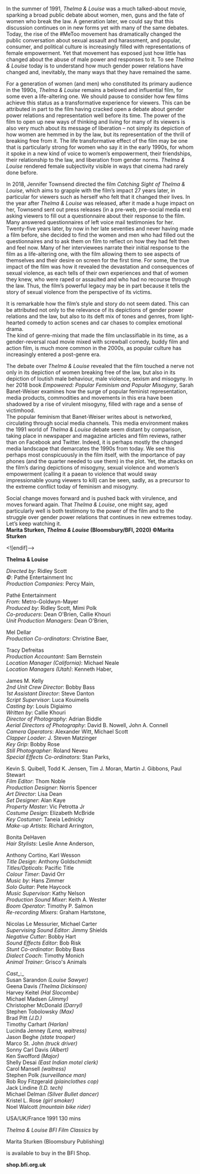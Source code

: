 
In the summer of 1991, _Thelma & Louise_ was a much talked-about movie, sparking a broad public debate about women, men, guns and the fate of women who break the law. A generation later, we could say that this discussion continues on in new forms yet with many of the same debates. Today, the rise of the #MeToo movement has dramatically changed the public conversation about sexual assault and harassment, and popular, consumer, and political culture is increasingly filled with representations of female empowerment. Yet that movement has exposed just how little has changed about the abuse of male power and responses to it. To see _Thelma & Louise_ today is to understand how much gender power relations have changed and, inevitably, the many ways that they have remained the same.

For a generation of women (and men) who constituted its primary audience in the 1990s, _Thelma & Louise_ remains a beloved and influential film, for some even a life-altering one. We should pause to consider how few films achieve this status as a transformative experience for viewers. This can be attributed in part to the film having cracked open a debate about gender power relations and representation well before its time. The power of the film to open up new ways of thinking and living for many of its viewers is also very much about its message of liberation – not simply its depiction of how women are hemmed in by the law, but its representation of the thrill of breaking free from it. The life transformative effect of the film may be one that is particularly strong for women who say it in the early 1990s, for whom it spoke in a new kind of voice to women’s empowerment, their friendships, their relationship to the law, and liberation from gender norms. _Thelma & Louise_ rendered female subjectivity visible in ways that cinema had rarely done before.

In 2018, Jennifer Townsend directed the film _Catching Sight of Thelma & Louise_, which aims to grapple with the film’s impact 27 years later, in particular for viewers such as herself who felt that it changed their lives. In the year after _Thelma & Louise_ was released, after it made a huge impact on her, Townsend sent out press releases (in a pre-web, pre-social media era) asking viewers to fill out a questionnaire about their response to the film. Many answered questionnaires of left voice mail testimonies for her. Twenty-five years later, by now in her late seventies and never having made a film before, she decided to find the women and men who had filled out the questionnaires and to ask them on film to reflect on how they had felt then and feel now. Many of her interviewees narrate their initial response to the film as a life-altering one, with the film allowing them to see aspects of themselves and their desire on screen for the first time. For some, the true impact of the film was how it revealed the devastation and consequences of sexual violence, as each tells of their own experiences and that of women they knew, who were raped or assaulted and who had no recourse through the law. Thus, the film’s powerful legacy may be in part because it tells the story of sexual violence from the perspective of  its victims.

It is remarkable how the film’s style and story do not seem dated. This can be attributed not only to the relevance of its depictions of gender power relations and the law, but also to its deft mix of tones and genres, from light-hearted comedy to action scenes and car chases to complex emotional drama.  
The kind of genre-mixing that made the film unclassifiable in its time, as a gender-reversal road movie mixed with screwball comedy, buddy film and action film, is much more common in the 2000s, as popular culture has increasingly entered a post-genre era.

The debate over _Thelma & Louise_ revealed that the film touched a nerve not only in its depiction of women breaking free of the law, but also in its depiction of loutish male behaviour, male violence, sexism and misogyny. In her 2018 book _Empowered: Popular Feminism and Popular Misogyny_, Sarah Banet-Weiser examines how the surge of popular feminist representation, media products, commodities and movements in this era have been shadowed by a rise of virulent misogyny, filled with rage and a sense of victimhood.  
The popular feminism that Banet-Weiser writes about is networked, circulating through social media channels. This media environment makes the 1991 world of _Thelma & Louise_ debate seem distant by comparison, taking place in newspaper and magazine articles and film reviews, rather than on Facebook and Twitter. Indeed, it is perhaps mostly the changed media landscape that demarcates the 1990s from today. We see this perhaps most conspicuously in the film itself, with the importance of pay phones (and the quarter needed to use them) in the plot. Yet, the attacks on the film’s daring depictions of misogyny, sexual violence and women’s empowerment (calling it a paean to violence that would sway impressionable young viewers to kill) can be seen, sadly, as a precursor to the extreme conflict today of feminism and misogyny.

Social change moves forward and is pushed back with virulence, and moves forward again. That _Thelma & Louise_, one might say, aged particularly well is both testimony to the power of the film and to the struggle over gender power relations that continues in new extremes today. Let’s keep watching it.<br>
**Marita Sturken, _Thelma & Louise_ (‎Bloomsbury/BFI, 2020) ©Marita Sturken**

<![endif]-->

**Thelma & Louise**

_Directed by_: Ridley Scott  
_©_: Pathé Entertainment Inc  
_Production Companies_: Percy Main,

Pathé Entertainment  
_From_: Metro-Goldwyn-Mayer  
_Produced by_: Ridley Scott, Mimi Polk  
_Co-producers_: Dean O'Brien, Callie Khouri  
_Unit Production Managers_: Dean O'Brien,

Mel Dellar  
_Production Co-ordinators_: Christine Baer,

Tracy Defreitas  
_Production Accountant_: Sam Bernstein  
_Location Manager (California)_: Michael Neale  
_Location Managers (Utah)_: Kenneth Haber,

James M. Kelly  
_2nd Unit Crew Director_: Bobby Bass  
_1st Assistant Director_: Steve Danton  
_Script Supervisor_: Luca Kouimelis  
_Casting by_: Louis Digiaimo  
_Written by_: Callie Khouri  
_Director of Photography_: Adrian Biddle  
_Aerial Directors of Photography_: David B. Nowell, John A. Connell  
_Camera Operators_: Alexander Witt, Michael Scott  
_Clapper Loader_: J. Steven Matzinger  
_Key Grip_: Bobby Rose  
_Still Photographer_: Roland Neveu  
_Special Effects Co-ordinators_: Stan Parks,

Kevin S. Quibell, Todd K. Jensen, Tim J. Moran, Martin J. Gibbons, Paul Stewart  
_Film Editor_: Thom Noble  
_Production Designer_: Norris Spencer  
_Art Director_: Lisa Dean  
_Set Designer_: Alan Kaye  
_Property Master_: Vic Petrotta Jr  
_Costume Design_: Elizabeth McBride  
_Key Costumer_: Taneia Lednicky  
_Make-up Artists_: Richard Arrington,

Bonita DeHaven  
_Hair Stylists_: Leslie Anne Anderson,

Anthony Cortino, Karl Wesson  
_Title Design_: Anthony Goldschmidt  
_Titles/Opticals_: Pacific Title  
_Colour Timer_: David Orr  
_Music by_: Hans Zimmer  
_Solo Guitar_: Pete Haycock  
_Music Supervisor_: Kathy Nelson  
_Production Sound Mixer_: Keith A. Wester  
_Boom Operator_: Timothy P. Salmon  
_Re-recording Mixers_: Graham Hartstone,

Nicolas Le Messurier, Michael Carter  
_Supervising Sound Editor_: Jimmy Shields  
_Negative Cutter_: Bobby Hart  
_Sound Effects Editor_: Bob Risk  
_Stunt Co-ordinator_: Bobby Bass  
_Dialect Coach_: Timothy Monich  
_Animal Trainer_: Grisco's Animals

_Cast__:_  
Susan Sarandon _(Louise Sawyer)_  
Geena Davis _(Thelma Dickinson)_  
Harvey Keitel _(Hal Slocombe)_  
Michael Madsen _(Jimmy)_  
Christopher McDonald _(Darryl)_  
Stephen Tobolowsky _(Max)_  
Brad Pitt _(J.D.)_  
Timothy Carhart _(Harlan)_  
Lucinda Jenney _(Lena, waitress)_  
Jason Beghe _(state trooper)_  
Marco St. John _(truck driver)_  
Sonny Carl Davis _(Albert)_  
Ken Swofford _(Major)_  
Shelly Desai _(East Indian motel clerk)_  
Carol Mansell _(waitress)_  
Stephen Polk _(surveillance man)_  
Rob Roy Fitzgerald _(plainclothes cop)_  
Jack Lindine _(I.D. tech)_  
Michael Delman _(Silver Bullet dancer)_  
Kristel L. Rose _(girl smoker)_  
Noel Walcott _(mountain bike rider)_

USA/UK/France 1991
130 mins

_Thelma & Louise BFI Film Classics_ by

Marita Sturken  (Bloomsbury Publishing)

is available to buy in the BFI Shop.

**shop.bfi.org.uk**
<!--stackedit_data:
eyJoaXN0b3J5IjpbNjgyMjIxMjkzXX0=
-->